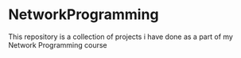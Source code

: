 # NetworkProgramming
This repository is a collection of projects i have done as a part of my Network Programming course
